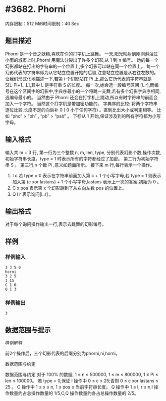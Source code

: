 # #3682. Phorni

内存限制：512 MiB时间限制：40 Sec

## 题目描述

Phorni 是一个音之妖精,喜欢在你的打字机上跳舞。
一天,阳光映射到刚刚淋浴过小雨的城市上时,Phorni 用魔法分裂出了许多个幻影,从 1 到 n 编号。
她的每一个幻影都站在打出的字符串的一个位置上,多个幻影可以站在同一个位置上。
每一个幻影代表的字符串即为从它站立位置开始的后缀,注意站立位置是从右往左数的。
让我们形式化地描述一下,若第 i 个幻影站在 Pi 上,那么它所代表的字符串就是 S[L-Pi+1&hellip;L],其中 L 是字符串 S 的长度。
每一次,她会选一段编号区间 [l..r],而编号在这个区间中的幻影中,字典序最小的一个将跳一支舞,若有多个幻影字典序相同,选编号最小的。
当然由于 Phorni 还会在打字机上跳动,所以有时字符串的前面会加入一个字符。
当然这个打字机是带加密功能的。
字典序的比较:
将两个字符串逐位比较,长度不足的向后补 0 ( 0 小于任何字符) 。直到比出大小或判定相等。
比如 &ldquo;pho&rdquo; > &ldquo;ph&rdquo; , &ldquo;pb&rdquo; > &ldquo;pab&rdquo; 。
下标从 1 开始,保证涉及到的所有字符都为小写字母。

## 输入格式

输入共 m + 3 行,
第一行为三个整数 n, m, len, type, 分别代表幻影个数,操作次数,初始字符串长度。type = 1 时表示所有的字符都经过了加密。
第二行为初始字符串 S 。
第三行,n 个数 Pi ,意义如题面所示。
接下来 m 行,每行表示一个操作。
1. I c 若 type = 0 表示在字符串前面加入第 c + 1 个小写字母,若 type = 1 则表示加入第 (c xor lastans) + 1 个小写字母,lastans 表示上一次的答案,初始为 0 。
2. C x pos 表示第 x 个幻影跳到了从右向左数 pos 的位置上。
3. Q l r 表示询问[l..r] 。

## 输出格式

对于每个询问操作输出一行,表示去跳舞的幻影编号。

## 样例

### 样例输入

    
    3 3 5 0
    horni
    3 2 5
    I 15
    C 1 6
    Q 1 3
    
    

### 样例输出

    
    3
    
    

## 数据范围与提示


样例解释

前2个操作后，三个幻影代表的后缀分别为phorni,ni,horni。

数据范围与约定

数据范围与约定
对于 100% 的数据, 1 &le; n &le; 500000, 1 &le; m &le; 800000, 1 &le; Pi &le; len &le; 100000。
若 type = 0,保证 I 操作中 0 &le; c &le; 25;否则 0 &le; c xor lastans &le; 25 。
C 操作中 1 &le; x &le; n, 1 &le; pos &le; 当前字符串长度。
Q 操作中 1 &le; l, r &le; n,I 操作数量约占总操作数量的 1/5,C,Q 操作数量约各占总操作数量的 2/5。
